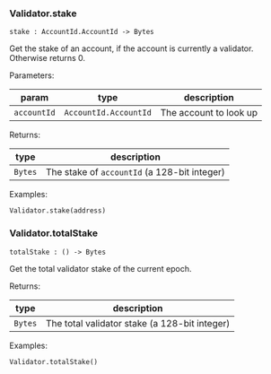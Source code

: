 ### Validator.**stake**

```grain
stake : AccountId.AccountId -> Bytes
```

Get the stake of an account, if the account is currently a validator. Otherwise returns 0.

Parameters:

|param|type|description|
|-----|----|-----------|
|`accountId`|`AccountId.AccountId`|The account to look up|

Returns:

|type|description|
|----|-----------|
|`Bytes`|The stake of `accountId` (a 128-bit integer)|

Examples:

```grain
Validator.stake(address)
```

### Validator.**totalStake**

```grain
totalStake : () -> Bytes
```

Get the total validator stake of the current epoch.

Returns:

|type|description|
|----|-----------|
|`Bytes`|The total validator stake (a 128-bit integer)|

Examples:

```grain
Validator.totalStake()
```

